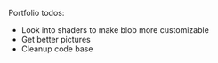 Portfolio todos:

- Look into shaders to make blob more customizable
- Get better pictures
- Cleanup code base